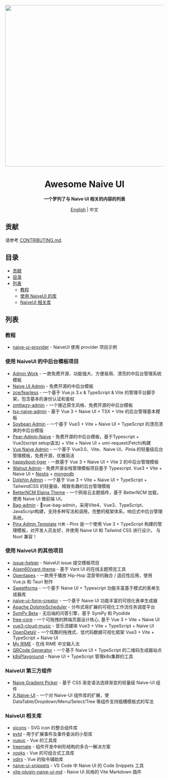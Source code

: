 <p align="center">
  <img width="512px" src="https://naiveui.oss-cn-hongkong.aliyuncs.com/awesomenaive.jpg" />
</p>

<h1 align="center">Awesome Naive UI</h1>
<p align="center"><b>一个罗列了与 Naive UI 相关的内容的列表</b></p>

<p align="center"><a href="README.md">English</a> | 中文</p>

## 贡献

请参考 [CONTRIBUTING.md](https://github.com/naive-ui/awesome-naive/blob/main/CONTRIBUTING.md).

## 目录

- [贡献](#贡献)
- [目录](#目录)
- [列表](#列表)
  - [教程](#教程)
  - [使用 NaiveUI 的库](#使用-naiveui-的库)
  - [NaiveUI 相关库](#naiveui-相关库)

## 列表

<!-- md-parser-start -->

### 教程

- [naive-ui-provider](https://github.com/Talljack/naive-ui-provider) - NaiveUI 使用 provider 项目示例

### 使用 NaiveUI 的中后台模板项目

- [Admin Work](https://github.com/qingqingxuan/admin-work) - 一款免费开源、功能强大、方便易用、漂亮的中后台管理系统模板
- [Naive UI Admin](https://github.com/jekip/naive-ui-admin) - 免费开源的中后台模板
- [zce/fearless](https://github.com/zce/fearless) - 一个基于 Vue.js 3.x & TypeScript & Vite 的管理平台脚手架，包含基本的身份认证和鉴权
- [zmtlwzy-admin](https://github.com/zmtlwzy/zmtlwzy-admin) - 一个接近原生风格、免费开源的中后台模板
- [tsx-naive-admin](https://github.com/WalkAlone0325/tsx-naive-admin) - 基于 Vue 3 + Naive UI + TSX + Vite 的后台管理基本模板
- [Soybean Admin](https://github.com/honghuangdc/soybean-admin) - 一个基于 Vue3 + Vite + Naive UI + TypeScript 的漂亮清爽的中后台模版
- [Pear-Admin-Naive](https://github.com/pearadmin/pear-admin-naive) - 免费开源的中后台模板，基于Typescript + Vue3(script setup语法) + Vite + Naive UI + umi-request(Fetch)构建
- [Vue Naive Admin](https://github.com/zclzone/vue-naive-admin) - 一个基于 Vue3.0、Vite、Naive UI、Pinia 的轻量级后台管理模板，免费开源，优雅简洁
- [happyboot-tiger](https://github.com/pumelotea/happyboot-tiger) - 一款基于 Vue 3 + Naive UI + Vite 2 的中后台管理模板
- [Walnut Admin](https://github.com/Zhaocl1997/walnut-admin-client) - 免费开源全栈管理模板项目基于 Typescript. Vue3 + Vite + Naive UI + [Nestjs](https://nestjs.com/) + [mongodb](https://www.mongodb.com/)
- [Dolphin Admin](https://github.com/dolphin-admin/vue-admin) - 一个基于 Vue 3 + Vite + Naive UI + TypeScript + TailwindCSS 的轻量级、精致有趣的后台管理模板
- [BetterNCM Elaina Theme](https://github.com/keiko233/elaina-theme-netease) - 一个网易云主题插件，基于 BetterNCM 加载，使用 Naive UI 做前端 UI。
- [Bag-admin](https://vite.itnavs.com/) - 🎉vue-bag-admin，采用Vite4、Vue3、TypeScript、JavaScript构建，支持多种写法和调用，完整的框架体系，响应式中后台管理系统。
- [Pinx Admin Template](https://1.envato.market/pinx) `付费` - Pinx 是一个使用 Vue 3 + TypeScript 构建的管理模板，对开发人员友好，并使用 Naive UI 和 Tailwind CSS 进行设计。 与 Nuxt 兼容！

### 使用 NaiveUI 的其他项目

- [issue-helper](https://github.com/naive-ui/issue-helper) - NaiveUI issue 提交模板项目
- [Aisen60/vant-theme](https://github.com/Aisen60/vant-theme) - 基于 Vant UI 的在线主题预览工具
- [Opentapes](https://codeberg.org/xaviers/Opentapes) - 一款用于播放 Hip-Hop 混音带的融合 / 适应性应用，使用 Vue.js 和 Tauri 制作
- [Sweetforms](https://github.com/ChronicStone/VueSweetforms) - 一个基于 Naive UI + Typescript 功能丰富基于模式的表单生成器库
- [naive-ui-form-creator](https://github.com/doom-9/naive-ui-form-creator) - 一个基于 Naive UI 功能丰富的可视化表单生成器
- [Apache DolphinScheduler](https://github.com/apache/dolphinscheduler) - 分布式易扩展的可视化工作流任务调度平台
- [SymPy Beta](https://github.com/eagleoflqj/sympy_beta) - 无后端的问答引擎，基于 SymPy 和 Pyodide
- [free-core](https://github.com/eamesh/free-core) - 一个可拖拽的跨端页面设计核心, 基于 Vue 3 + Vite + Naive UI
- [vue3-cloud-music](https://github.com/path-yu/vue3-cloud-music) - 音乐流媒体 Vue3 + Vite + TypeScript + Naive UI
- [OpenDataV](https://github.com/AnsGoo/openDataV) - 一个炫酷的拖拽式、低代码数据可视化框架 Vue3 + Vite + TypeScript + Naive UI
- [My RIME](https://github.com/LibreService/my_rime) - 在线 RIME 中文输入法
- [QRCode Generator](https://github.com/recallwei/qrcode-generator) - 一个基于 Naive UI + TypeScript 的二维码生成器站点
- [k8sPlayground](https://github.com/weibaohui/k8s-playgrounds) - Naive UI + TypeScript 管理k8s集群的工具

### NaiveUI 第三方组件

- [Naive Gradient Picker](https://github.com/MauriceConrad/naive-gradient-picker) - 基于 CSS 渐变语法选择渐变的轻量级 Naive-UI 组件
- [X.Naive-UI](https://github.com/fudiwei/x.naive-ui) - 一个对 Naive-UI 组件库的扩展，使 DataTable/Dropdown/Menu/Select/Tree 等组件支持插槽模板式的写法

### NaiveUI 相关库

- [xicons](https://github.com/07akioni/xicons) - SVG icon 的整合组件库
- [evtd](https://github.com/07akioni/evtd) - 用于扩展事件及事件委派的小型库
- [vueuc](https://github.com/07akioni/vueuc) - Vue 的工具库
- [treemate](https://github.com/07akioni/treemate) - 组件开发中树形结构的多合一解决方案
- [vooks](https://github.com/07akioni/vooks) - Vue 的可组合式工具库
- [vdirs](https://github.com/07akioni/vdirs) - Vue 的指令辅助库
- [naive-ui-snippets](https://github.com/JimFirst/naive-ui-snippets) - VS Code 中 Naive UI 的 Code Snippets 工具
- [vite-plugin-naive-ui-md](https://github.com/Volankey/vite-plugin-naive-ui-md) - 
Naive UI 风格的 Vite Markdown 插件
